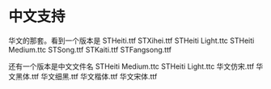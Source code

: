 中文支持
=======

华文的那套。看到一个版本是 
STHeiti.ttf 
STXihei.ttf 
STHeiti Light.ttc 
STHeiti Medium.ttc 
STSong.ttf 
STKaiti.ttf 
STFangsong.ttf 
  
还有一个版本是中文文件名 
STHeiti Medium.ttc 
STHeiti Light.ttc 
华文仿宋.ttf 
华文黑体.ttf 
华文细黑.ttf 
华文楷体.ttf 
华文宋体.ttf 